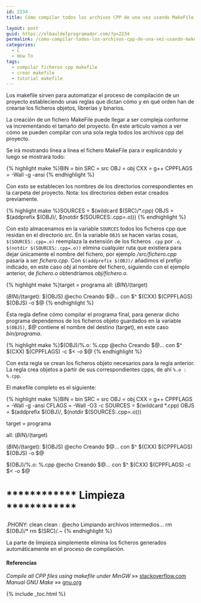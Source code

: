 ```yaml
---
id: 2234
title: Cómo compilar todos los archivos CPP de una vez usando MakeFile

layout: post
guid: https://elbauldelprogramador.com/?p=2234
permalink: /como-compilar-todos-los-archivos-cpp-de-una-vez-usando-makefile/
categories:
  - C
  - How To
tags:
  - compilar ficheros cpp makefile
  - crear makefile
  - tutorial makefile
---
```

Los makefile sirven para automatizar el proceso de compilación de un proyecto estableciendo unas reglas que dictan cómo y en qué orden han de crearse los ficheros objetos, librerías y binarios.

La creación de un fichero MakeFile puede llegar a ser compleja conforme va incrementando el tamaño del proyecto. En este artículo vamos a ver cómo se pueden compilar con una sola regla todos los archivos cpp del proyecto.

<!--ad-->

Se irá mostrando línea a línea el fichero MakeFile para ir explicándolo y luego se mostrará todo:

{% highlight make %}BIN       = bin
SRC 	  = src
OBJ 	  = obj
CXX 	  = g++
CPPFLAGS  = -Wall -g -ansi
{% endhighlight %}

Con esto se establecen los nombres de los directorios correspondientes en la carpeta del proyecto. Nota: los directorios deben estar creados previamente.

{% highlight make %}SOURCES = $(wildcard $(SRC)/*.cpp)
OBJS = $(addprefix $(OBJ)/, $(notdir $(SOURCES:.cpp=.o)))
{% endhighlight %}

Con esto almacenamos en la variable `SOURCES` todos los ficheros cpp que residan en el directorio *src*. En la variable `OBJS` se hacen varias cosas, `$(SOURCES:.cpp=.o)` reemplaza la extensión de los ficheros `.cpp` por `.o`, `$(notdir $(SOURCES:.cpp=.o))` elimina cualquier ruta que existiera para dejar únicamente el nombre del fichero, por ejemplo */src/fichero.cpp* pasaría a ser *fichero.cpp*. Con `$(addprefix $(OBJ)/` añadimos el prefijo indicado, en este caso *obj* al nombre del fichero, siguiendo con el ejemplo anterior, de *fichero.o* obtendríamos *obj/fichero.o*. 

{% highlight make %}target = programa
all: $(BIN)/$(target)

$(BIN)/$(target): $(OBJS)
	@echo Creando $@... con $^
	$(CXX) $(CPPFLAGS) $(OBJS) -o $@
{% endhighlight %}

Ésta regla define cómo compilar el programa final, para generar dicho programa dependemos de los ficheros objeto guardados en la variable `$(OBJS)`, *$@* contiene el nombre del destino (target), en este caso *bin/programa*.

{% highlight make %}$(OBJ)/%.o: %.cpp
	@echo Creando $@... con $^
	$(CXX) $(CPPFLAGS) -c $< -o $@
{% endhighlight %}

Con esta regla se crean los ficheros objeto necesarios para la regla anterior. La regla crea objetos a partir de sus correspondientes cpps, de ahí `%.o : %.cpp`.

El makefile completo es el siguiente:

{% highlight make %}BIN       = bin
SRC 	  = src
OBJ 	  = obj
CXX 	  = g++
CPPFLAGS  = -Wall -g -ansi
CFLAGS    = -Wall -O3 -c
SOURCES = $(wildcard *.cpp)
OBJS = $(addprefix $(OBJ)/, $(notdir $(SOURCES:.cpp=.o)))

target = programa

all: $(BIN)/$(target)

$(BIN)/$(target): $(OBJS)
	@echo Creando $@... con $^
	$(CXX) $(CPPFLAGS) $(OBJS) -o $@

$(OBJ)/%.o: %.cpp
	@echo Creando $@... con $^
	$(CXX) $(CPPFLAGS) -c $< -o $@

# ************ Limpieza ************
.PHONY: clean
clean :
	@echo Limpiando archivos intermedios...
	rm $(OBJ)/*
	rm $(SRC)/*.*~
{% endhighlight %}

La parte de limpieza simplemente elimina los ficheros generados automáticamente en el proceso de compilación.

#### Referencias

*Compile all CPP files using makefile under MinGW* »» <a href="http://stackoverflow.com/a/13109884/1612432" target="_blank">stackoverflow.com</a>  
*Manual GNU Make* »» <a href="https://www.gnu.org/software/make/manual/html_node/File-Name-Functions.html" target="_blank">gnu.org</a>



{% include _toc.html %}

